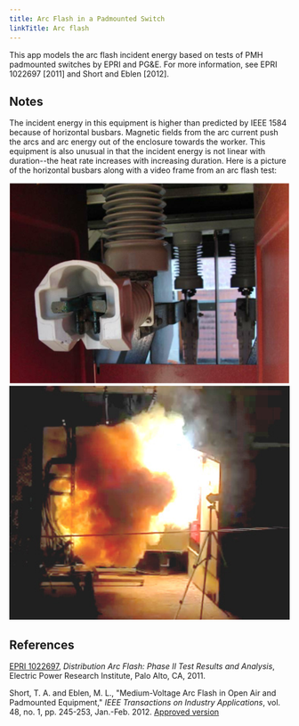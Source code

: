 ```yaml
---
title: Arc Flash in a Padmounted Switch
linkTitle: Arc flash
---
```



This app models the arc flash incident energy based on tests of PMH
padmounted switches by EPRI and PG&E. For more information, see
EPRI 1022697 [2011] and Short and Eblen [2012].

<div id="mdpad"></div>

## Notes

The incident energy in this equipment is higher than predicted by
IEEE 1584 because of horizontal busbars.
Magnetic fields from the arc current push the arcs and arc energy out
of the enclosure towards the worker. This equipment is also unusual in
that the incident energy is not linear with duration--the heat rate
increases with increasing duration. Here is a picture of the
horizontal busbars along with a video frame from an arc flash test:

<div class="row">
  <div class="col-md-4">
    <img class="img-responsive" src="padmount2.png">
  </div>
  <div class="col-md-4">
    <img class="img-responsive" src="padmount1.png">
  </div>
</div>

## References

[EPRI 1022697](http://www.epri.com/abstracts/Pages/ProductAbstract.aspx?ProductId=000000000001022697),
*Distribution Arc Flash: Phase II Test Results and Analysis*, Electric
Power Research Institute, Palo Alto, CA, 2011.

Short, T. A. and Eblen, M. L., "Medium-Voltage Arc Flash in Open Air
and Padmounted Equipment," *IEEE Transactions on Industry Applications*,
vol. 48, no. 1, pp. 245-253, Jan.-Feb. 2012.
[Approved version](//distributionhandbook.com/papers/ieee_repc_arc_flash_tshort_meblen_2011_IAS_submission.pdf)


<script src="/js/mdpad.js"></script>
<script src="//unpkg.com/mithril/mithril.js"></script>
<script src="//cdnjs.cloudflare.com/ajax/libs/numeric/1.2.6/numeric.min.js"></script>
<script src="//cdnjs.cloudflare.com/ajax/libs/underscore.js/1.9.1/underscore-min.js"></script>
<script src="//cdnjs.cloudflare.com/ajax/libs/highcharts/3.0.2/highcharts.js"></script>

<script>

function binput({title = "", mdpad = "", type = "number", step = 1, min = 0, value = 10}={}) {
    return m(".form-group",
             m("label.control-label.col-sm-12", title),
             m(".col-sm-12", 
               m("input.form-control", {mdpad:mdpad, type:type, step:step, min:min, value:value})))
}

function bselect({title, mdpad, options, selected}={}) {
    var options = options.map(x => m("option", (x == selected) ? {selected: "selected"} : {}, x));
    return m(".form-group",
             m("label.control-label.col-sm-12", title),
             m(".col-sm-12", 
               m("select.form-control", {mdpad:mdpad}, options) ))
}

function mdpad_init() {
    var layout =
      m(".row",
        m(".col-md-3",
          m("br"),
          m("br"),
          m("form.form",
            binput({ title:"Working distance, in", mdpad:"D", step:5, value:36 }),
            binput({ title:m("span", "Clothing rating, cal/cm", m("sup", 2)), mdpad:"clothing", value:8 }),
            binput({ title:"Bolted current, kA", mdpad:"I", value:6 }),
            binput({ title:"Duration, sec", mdpad:"t", step:0.1, value:1.0 }),
            binput({ title:"Safety multiplier", mdpad:"k", step:0.1, value:1.15 }),
            bselect({ title:"Plotting extras", mdpad:"graphextras", options: ["Vary working distance", "Vary clothing", "None",] }),
            )),
        m(".col-md-1"),
        m(".col-md-8",
          m("h3", "Results"),
          m("#results"),
          m("#plot")))
    m.render(document.querySelector("#mdpad"), layout);
}

var pow = Math.pow

findcals = function(I, t, d, k) {
    return k * 3547 * pow(I, 1.5) * pow(t, 1.35) / pow(d, 2.1);
}

findduration = function(E, I, d, k) {
    return pow(E * pow(d, 2.1) / (k * 3547 * pow(I, 1.5)), 1/1.35);
}

var plotinfo = { chart: { type: "line", width: 500, height: 500, spacingRight: 20 },
  title: { text: "Time-current curve" },
  plotOptions: { series: { marker: { enabled: false } } },
  xAxis: 
   { type: "logarithmic",
     min: 1,
     max: 100,
     endOnTick: true,
     tickInterval: 1,
     minorTickInterval: 0.1,
     gridLineWidth: 1,
     title: { text: "Current, kA" } },
  yAxis: 
   { type: "logarithmic",
     min: 0.02,
     max: 10,
     tickInterval: 1,
     minorTickInterval: 0.1,
     title: { text: "Time, sec" } },
  legend: 
   { align: "right",
     verticalAlign: "middle",
     layout: "vertical",
     borderWidth: 0 } }


function mdpad_update() {
    var {I, t, D, k, clothing, graphextras} = mdpad
    cals = findcals(I, t, D, k)
    duration = findduration(clothing, I, D, k)
    
    m.render(document.querySelector("#results"), 
        m("div", "Incident energy for the given current and duration = ",
          m("b", cals.toFixed(1), " cal/cm", m("sup", 2)), m("br"),
          "Duration limit for the given current and clothing = ",
          m("b", duration.toFixed(2) + " secs")))
    currents = numeric.pow(10,numeric.linspace(0,2,40))
    durations1 = _.map(currents, function(I) {return findduration(clothing, I, D, k)})
    series1 = _.zip(currents,durations1)
    if (graphextras == "Vary clothing") {
        durations0 = _.map(currents, function(I) {return findduration(clothing * 2, I, D, k)})
        series0 = _.zip(currents,durations0)
        durations2 = _.map(currents, function(I) {return findduration(clothing / 2, I, D, k)})
        series2 = _.zip(currents,durations2)
        plotinfo.series = [{name: clothing*2 + " cals at " + D + "\"", data: series0},
                           {name: clothing   + " cals at " + D + "\"", data: series1},
                           {name: clothing/2 + " cals at " + D + "\"", data: series2}]
    } else if (graphextras == "Vary working distance") {
        durations0 = _.map(currents, function(I) {return findduration(clothing, I, D * 2, k)})
        series0 = _.zip(currents,durations0)
        durations2 = _.map(currents, function(I) {return findduration(clothing, I, D / 2, k)})
        series2 = _.zip(currents,durations2)
        plotinfo.series = [{name: clothing + " cals at " + D*2 + "\"", data: series0},
                           {name: clothing + " cals at " + D + "\"", data: series1},
                           {name: clothing + " cals at " + D/2 + "\"", data: series2}]
    } else {
        plotinfo.series = [{name: clothing + " cals at " + D + "\"", data: series1}]
    }
    $("#plot").highcharts(plotinfo)

}

</script>


